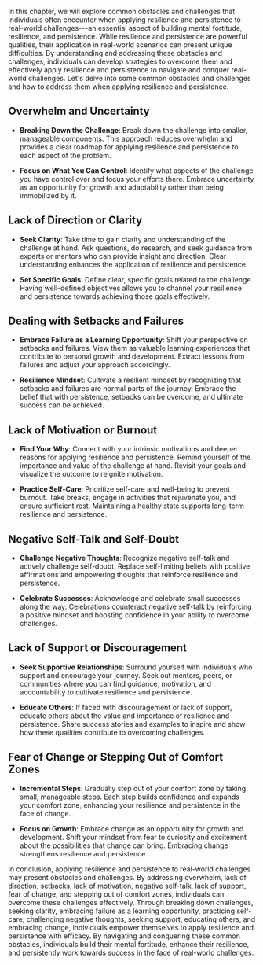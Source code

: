 
In this chapter, we will explore common obstacles and challenges that individuals often encounter when applying resilience and persistence to real-world challenges---an essential aspect of building mental fortitude, resilience, and persistence. While resilience and persistence are powerful qualities, their application in real-world scenarios can present unique difficulties. By understanding and addressing these obstacles and challenges, individuals can develop strategies to overcome them and effectively apply resilience and persistence to navigate and conquer real-world challenges. Let's delve into some common obstacles and challenges and how to address them when applying resilience and persistence.

Overwhelm and Uncertainty
-------------------------

* **Breaking Down the Challenge**: Break down the challenge into smaller, manageable components. This approach reduces overwhelm and provides a clear roadmap for applying resilience and persistence to each aspect of the problem.

* **Focus on What You Can Control**: Identify what aspects of the challenge you have control over and focus your efforts there. Embrace uncertainty as an opportunity for growth and adaptability rather than being immobilized by it.

Lack of Direction or Clarity
----------------------------

* **Seek Clarity**: Take time to gain clarity and understanding of the challenge at hand. Ask questions, do research, and seek guidance from experts or mentors who can provide insight and direction. Clear understanding enhances the application of resilience and persistence.

* **Set Specific Goals**: Define clear, specific goals related to the challenge. Having well-defined objectives allows you to channel your resilience and persistence towards achieving those goals effectively.

Dealing with Setbacks and Failures
----------------------------------

* **Embrace Failure as a Learning Opportunity**: Shift your perspective on setbacks and failures. View them as valuable learning experiences that contribute to personal growth and development. Extract lessons from failures and adjust your approach accordingly.

* **Resilience Mindset**: Cultivate a resilient mindset by recognizing that setbacks and failures are normal parts of the journey. Embrace the belief that with persistence, setbacks can be overcome, and ultimate success can be achieved.

Lack of Motivation or Burnout
-----------------------------

* **Find Your Why**: Connect with your intrinsic motivations and deeper reasons for applying resilience and persistence. Remind yourself of the importance and value of the challenge at hand. Revisit your goals and visualize the outcome to reignite motivation.

* **Practice Self-Care**: Prioritize self-care and well-being to prevent burnout. Take breaks, engage in activities that rejuvenate you, and ensure sufficient rest. Maintaining a healthy state supports long-term resilience and persistence.

Negative Self-Talk and Self-Doubt
---------------------------------

* **Challenge Negative Thoughts**: Recognize negative self-talk and actively challenge self-doubt. Replace self-limiting beliefs with positive affirmations and empowering thoughts that reinforce resilience and persistence.

* **Celebrate Successes**: Acknowledge and celebrate small successes along the way. Celebrations counteract negative self-talk by reinforcing a positive mindset and boosting confidence in your ability to overcome challenges.

Lack of Support or Discouragement
---------------------------------

* **Seek Supportive Relationships**: Surround yourself with individuals who support and encourage your journey. Seek out mentors, peers, or communities where you can find guidance, motivation, and accountability to cultivate resilience and persistence.

* **Educate Others**: If faced with discouragement or lack of support, educate others about the value and importance of resilience and persistence. Share success stories and examples to inspire and show how these qualities contribute to overcoming challenges.

Fear of Change or Stepping Out of Comfort Zones
-----------------------------------------------

* **Incremental Steps**: Gradually step out of your comfort zone by taking small, manageable steps. Each step builds confidence and expands your comfort zone, enhancing your resilience and persistence in the face of change.

* **Focus on Growth**: Embrace change as an opportunity for growth and development. Shift your mindset from fear to curiosity and excitement about the possibilities that change can bring. Embracing change strengthens resilience and persistence.

In conclusion, applying resilience and persistence to real-world challenges may present obstacles and challenges. By addressing overwhelm, lack of direction, setbacks, lack of motivation, negative self-talk, lack of support, fear of change, and stepping out of comfort zones, individuals can overcome these challenges effectively. Through breaking down challenges, seeking clarity, embracing failure as a learning opportunity, practicing self-care, challenging negative thoughts, seeking support, educating others, and embracing change, individuals empower themselves to apply resilience and persistence with efficacy. By navigating and conquering these common obstacles, individuals build their mental fortitude, enhance their resilience, and persistently work towards success in the face of real-world challenges.
